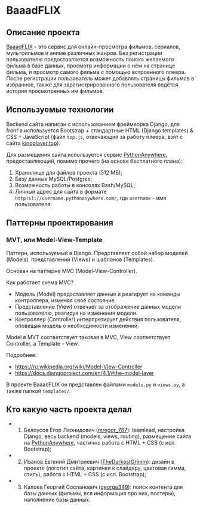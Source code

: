 # BaaadFLIX

## Описание проекта
[BaaadFLIX](https://mregor787.pythonanywhere.com/) - это сервис для онлайн-просмотра фильмов, сериалов, мультфильмов и аниме различных жанров. Без регистрации пользователю предоставляется возможность поиска желаемого фильма в базе данных, просмотр информации о нём на странице фильма, и просмотр самого фильма с помощью встроенного плеера. После регистрации пользователь может добавлять страницы фильмов в избранное, также для зарегистрированного пользователя ведётся история просмотренных им фильмов.

## Используемые технологии
Backend сайта написан с использованием фреймворка Django, для front'а используется Bootstrap + стандартные HTML (Django templates) & CSS + JavaScript (файл `top.js`, отвечающий за работу плеера, взят с сайта [kinoplayer.top](https://kinoplayer.top/)).

Для размещения сайта используется сервис [PythonAnywhere](https://pythonanywhere.com/), предоставляющий, помимо прочего (на основе бесплатного плана):

1) Хранилище для файлов проекта (512 МБ);
2) Базу данных MySQL/Postgres;
3) Возможность работы в консолях Bash/MySQL;
4) Личный адрес для сайта в формате `http(s)://username.pythonanywhere.com/`, где `username` - имя пользователя.

## Паттерны проектирования

### MVT, или Model-View-Template

Паттерн, используемый в Django. Представляет собой набор моделей (Models), представлений (Views) и шаблонов (Templates).

Основан на паттерне MVC (Model-View-Controller).

Как работает схема MVC?

- Модель (Model) предоставляет данные и реагирует на команды контроллера, изменяя своё состояние.
- Представление (View) отвечает за отображение данных модели пользователю, реагируя на изменения модели.
- Контроллер (Controller) интерпретирует действия пользователя, оповещая модель о необходимости изменений.

Model в MVT соответствует таковая в MVC, View соответствует Controller, а Template - View.

Подробнее:

- https://ru.wikipedia.org/wiki/Model-View-Controller
- https://docs.djangoproject.com/en/4.1/#the-model-layer

В проекте BaaadFLIX он представлен файлами `models.py` и `views.py`, а также папкой `templates/`.

## Кто какую часть проекта делал

- 1) Белоусов Егор Леонидович ([mregor_787](https://github.com/mregor787/)): teamlead, настройка Django, весь backend (models, views, routing), размещение сайта на [PythonAnywhere](https://pythonanywhere.com/), частично работа с HTML + CSS (с исп. Bootstrap);
- 2) Иванов Евгений Дмитриевич ([TheDarkestGrimm](https://github.com/TheDarkestGrimm/)): дизайн в проекте (логотип сайта, картинки к слайдеру, цветовая гамма, стиль), работа с HTML + CSS (с исп. Bootstrap);
- 3) Калоев Георгий Сосланович ([george349](https://github.com/george349/)): поиск контента для базы данных (фильмы, вся информация про них, постеры), наполнение базы данных.
